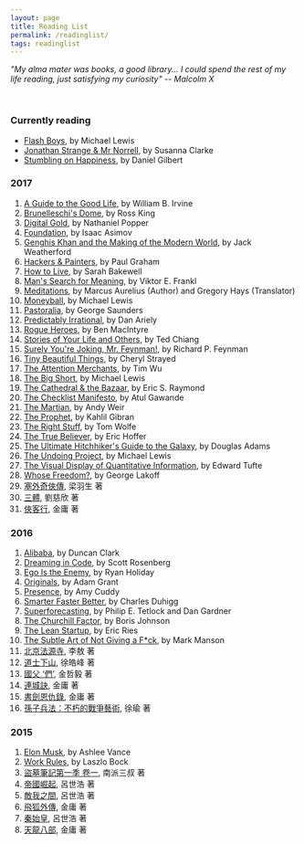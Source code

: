 ```yaml
---
layout: page
title: Reading List
permalink: /readinglist/
tags: readinglist
---
```


_"My alma mater was books, a good library... I could spend the rest of my life reading, just satisfying my curiosity" -- Malcolm X_

&nbsp;


### Currently reading

* [Flash Boys](https://www.amazon.com/Flash-Boys-Wall-Street-Revolt-ebook/dp/B00HVJB4VM/ref=sr_1_1?ie=UTF8&qid=1502054652&sr=8-1&keywords=flash+boys), by Michael Lewis
* [Jonathan Strange & Mr Norrell](https://www.amazon.com/Jonathan-Strange-Norrell-Susanna-Clarke-ebook/dp/B003RRXXMA/ref=sr_1_1?ie=UTF8&qid=1503251720&sr=8-1&keywords=jonathan+strange+mr+norrell), by Susanna Clarke
* [Stumbling on Happiness](https://www.amazon.com/Stumbling-Happiness-Daniel-Gilbert-ebook/dp/B000GCFW0A/ref=sr_1_1?ie=UTF8&qid=1502042514&sr=8-1&keywords=stumbling+upon+happiness), by Daniel Gilbert


### 2017

1. [A Guide to the Good Life](https://www.amazon.com/Guide-Good-Life-Ancient-Stoic-ebook/dp/B0040JHNQG/ref=pd_sim_351_6?_encoding=UTF8&psc=1&refRID=55TM0587AYHX8KJ0PFHH), by William B. Irvine
1. [Brunelleschi's Dome](https://www.amazon.com/Brunelleschis-Dome-Renaissance-Reinvented-Architecture-ebook/dp/B00DUVKOUW/ref=sr_1_1?s=digital-text&ie=UTF8&qid=1500162915&sr=1-1&keywords=brunelleschi%27s+dome), by Ross King
1. [Digital Gold](https://www.amazon.com/Digital-Gold-Bitcoin-Millionaires-Reinvent-ebook/dp/B01D8KFX9Q/ref=sr_1_1?s=digital-text&ie=UTF8&qid=1500163114&sr=1-1&keywords=digital+gold), by Nathaniel Popper
1. [Foundation](https://www.amazon.com/Foundation-Isaac-Asimov-ebook/dp/B000FC1PWA/ref=sr_1_1?ie=UTF8&qid=1501446251&sr=8-1&keywords=foundation+asimov), by Isaac Asimov
1. [Genghis Khan and the Making of the Modern World](https://www.amazon.com/Genghis-Khan-Making-Modern-World-ebook/dp/B000FCK206/ref=sr_1_1?ie=UTF8&qid=1500165120&sr=8-1&keywords=genghis+khan+and+the+making+of+the+modern+world), by Jack Weatherford
1. [Hackers & Painters](https://www.amazon.com/Hackers-Painters-Big-Ideas-Computer-ebook/dp/B0026OR2NQ/ref=sr_1_1?s=digital-text&ie=UTF8&qid=1500967102&sr=1-1&keywords=hackers+%26+painters), by Paul Graham
1. [How to Live](https://www.amazon.com/How-Live-Montaigne-Question-Attempts-ebook/dp/B003E8AK4Q/ref=sr_1_1?s=digital-text&ie=UTF8&qid=1500163553&sr=1-1&keywords=how+to+live), by Sarah Bakewell
1. [Man's Search for Meaning](https://www.amazon.com/Mans-Search-Meaning-Viktor-Frankl-ebook/dp/B009U9S6FI/ref=sr_1_1?s=digital-text&ie=UTF8&qid=1500162652&sr=1-1&keywords=man%27s+search+for+meaning), by Viktor E. Frankl
1. [Meditations](https://www.amazon.com/Meditations-New-Translation-Modern-Library-ebook/dp/B000FC1JAI/ref=sr_1_2?s=digital-text&ie=UTF8&qid=1500162466&sr=1-2&keywords=marcus+aurelius+gregory+hays), by Marcus Aurelius (Author) and Gregory Hays (Translator)
1. [Moneyball](https://www.amazon.com/Moneyball-Art-Winning-Unfair-Game-ebook/dp/B000RH0C8G/ref=sr_1_1?ie=UTF8&qid=1500162170&sr=8-1&keywords=moneyball), by Michael Lewis
1. [Pastoralia](https://www.amazon.com/Pastoralia-George-Saunders-ebook/dp/B006J3X0CM/ref=sr_1_1?ie=UTF8&qid=1500164943&sr=8-1&keywords=pastoralia), by George Saunders
1. [Predictably Irrational](https://www.amazon.com/Predictably-Irrational-Revised-Expanded-Decisions-ebook/dp/B002C949KE/ref=sr_1_1?s=digital-text&ie=UTF8&qid=1500163073&sr=1-1&keywords=predictably+irrational), by Dan Ariely
1. [Rogue Heroes](https://www.amazon.com/Rogue-Heroes-History-Britains-Sabotaged-ebook/dp/B01AES52F0/ref=sr_1_1?s=digital-text&ie=UTF8&qid=1500163725&sr=1-1&keywords=rogue+heroes), by Ben MacIntyre
1. [Stories of Your Life and Others](https://www.amazon.com/Stories-Your-Life-Others-Chiang-ebook/dp/B0048EKOP0/ref=sr_1_1?ie=UTF8&qid=1500607396&sr=8-1&keywords=stories+of+your+life), by Ted Chiang
1. [Surely You're Joking, Mr. Feynman!](https://www.amazon.com/Surely-Youre-Joking-Mr-Feynman-ebook/dp/B003V1WXKU/ref=sr_1_1?s=digital-text&ie=UTF8&qid=1500163588&sr=1-1&keywords=surely+you%27re+joking+mr.+feynman), by Richard P. Feynman
1. [Tiny Beautiful Things](https://www.amazon.com/Tiny-Beautiful-Things-Advice-Sugar-ebook/dp/B005V2DUP4/ref=sr_1_1?s=digital-text&ie=UTF8&qid=1500163777&sr=1-1&keywords=tiny+beautiful+things), by Cheryl Strayed
1. [The Attention Merchants](https://www.amazon.com/Attention-Merchants-Scramble-Inside-Heads-ebook/dp/B01AEPSWB4/ref=sr_1_1?ie=UTF8&qid=1502057399&sr=8-1&keywords=tim+wu), by Tim Wu
1. [The Big Short](https://www.amazon.com/Big-Short-Inside-Doomsday-Machine-ebook/dp/B003LSTK8G/ref=pd_sim_351_1?_encoding=UTF8&psc=1&refRID=264087XKEHZVB040WGN5), by Michael Lewis
1. [The Cathedral & the Bazaar](https://www.amazon.com/Cathedral-Bazaar-Musings-Accidental-Revolutionary-ebook/dp/B0026OR3LM/ref=sr_1_1?ie=UTF8&qid=1500271243&sr=8-1&keywords=the+cathedral+and+the+bazaar), by Eric S. Raymond
1. [The Checklist Manifesto](https://www.amazon.com/Checklist-Manifesto-How-Things-Right-ebook/dp/B0030V0PEW/ref=sr_1_1?s=digital-text&ie=UTF8&qid=1500162593&sr=1-1&keywords=the+checklist+manifesto), by Atul Gawande
1. [The Martian](https://www.amazon.com/Martian-Novel-Andy-Weir-ebook/dp/B00EMXBDMA/ref=sr_1_1_ha?s=digital-text&ie=UTF8&qid=1500162561&sr=1-1&keywords=the+martian), by Andy Weir
1. [The Prophet](https://www.amazon.com/Prophet-Kahlil-Gibran-ebook/dp/B06XDHQFVY/ref=sr_1_1?s=digital-text&ie=UTF8&qid=1500162682&sr=1-1&keywords=the+prophet), by Kahlil Gibran
1. [The Right Stuff](https://www.amazon.com/Right-Stuff-Tom-Wolfe-ebook/dp/B00139XSBA/ref=sr_1_1?s=digital-text&ie=UTF8&qid=1500163152&sr=1-1&keywords=the+right+stuff), by Tom Wolfe
1. [The True Believer](https://www.amazon.com/True-Believer-Thoughts-Movements-Perennial-ebook/dp/B003TO5838/ref=sr_1_1?s=digital-text&ie=UTF8&qid=1500163627&sr=1-1&keywords=the+true+believer), by Eric Hoffer
1. [The Ultimate Hitchhiker's Guide to the Galaxy](https://www.amazon.com/Ultimate-Hitchhikers-Guide-Galaxy-ebook/dp/B0043M4ZH0/ref=tmm_kin_swatch_0?_encoding=UTF8&qid=1500162033&sr=8-1), by Douglas Adams
1. [The Undoing Project](https://www.amazon.com/Undoing-Project-Friendship-Changed-Signed-ebook/dp/B01GI6S7EK/ref=pd_sim_351_11?_encoding=UTF8&psc=1&refRID=8XGGGRTEBH16B0WPQE1S), by Michael Lewis
1. [The Visual Display of Quantitative Information](https://www.amazon.com/Visual-Display-Quantitative-Information/dp/0961392142/ref=sr_1_1?ie=UTF8&qid=1500165022&sr=8-1&keywords=the+visual+display+of+quantitative+information), by Edward Tufte
1. [Whose Freedom?](https://www.amazon.com/Whose-Freedom-Battle-Americas-Important-ebook/dp/B004S82T2C/ref=sr_1_fkmr0_1?s=digital-text&ie=UTF8&qid=1500163670&sr=1-1-fkmr0&keywords=who%27s+freedom+lakoff), by George Lakoff
1. [塞外奇俠傳](), 梁羽生 著
1. [三體](http://www.books.com.tw/products/0010498053?loc=P_asv_001), 劉慈欣 著
1. [俠客行](http://www.books.com.tw/products/0010264736), 金庸 著


### 2016

1. [Alibaba](https://www.amazon.com/Alibaba-House-That-Jack-Built-ebook/dp/B0124PP3AA/ref=sr_1_1?s=digital-text&ie=UTF8&qid=1500163849&sr=1-1&keywords=alibaba), by Duncan Clark
1. [Dreaming in Code](https://www.amazon.com/Dreaming-Code-Programmers-Transcendent-Software-ebook/dp/B000PDZFOI/ref=sr_1_1?s=digital-text&ie=UTF8&qid=1500162774&sr=1-1&keywords=dreaming+in+code), by Scott Rosenberg
1. [Ego Is the Enemy](https://www.amazon.com/Ego-Enemy-Ryan-Holiday-ebook/dp/B015NTIXWE/ref=pd_sim_351_10?_encoding=UTF8&psc=1&refRID=RQ00WC70SZH0D7N3PK86), by Ryan Holiday
1. [Originals](https://www.amazon.com/Originals-How-Non-Conformists-Move-World-ebook/dp/B00XIYGCDO/ref=sr_1_1?s=digital-text&ie=UTF8&qid=1500162953&sr=1-1&keywords=originals), by Adam Grant
1. [Presence](https://www.amazon.com/Presence-Bringing-Boldest-Biggest-Challenges-ebook/dp/B00U6DNZK8/ref=sr_1_1?ie=UTF8&qid=1500271203&sr=8-1&keywords=amy+cuddy), by Amy Cuddy
1. [Smarter Faster Better](https://www.amazon.com/Smarter-Faster-Better-Transformative-Productivity-ebook/dp/B00Z3FRYB0/ref=sr_1_1?ie=UTF8&qid=1500165227&sr=8-1&keywords=smarter+faster+better), by Charles Duhigg
1. [Superforecasting](https://www.amazon.com/Superforecasting-Prediction-Philip-E-Tetlock-ebook/dp/B00RKO6MS8/ref=sr_1_1?s=digital-text&ie=UTF8&qid=1500272268&sr=1-1&keywords=superforecasting), by Philip E. Tetlock and Dan Gardner
1. [The Churchill Factor](https://www.amazon.com/Churchill-Factor-How-Made-History-ebook/dp/B00INIXTV8/ref=sr_1_1?s=digital-text&ie=UTF8&qid=1500163274&sr=1-1&keywords=the+churchill+factor), by Boris Johnson
1. [The Lean Startup](https://www.amazon.com/Lean-Startup-Entrepreneurs-Continuous-Innovation-ebook/dp/B004J4XGN6/ref=sr_1_1_ha?s=digital-text&ie=UTF8&qid=1500163311&sr=1-1&keywords=the+lean+startup), by Eric Ries
1. [The Subtle Art of Not Giving a F*ck](https://www.amazon.com/Subtle-Art-Not-Giving-Counterintuitive-ebook/dp/B019MMUA8S/ref=sr_1_1?s=digital-text&ie=UTF8&qid=1500162324&sr=1-1&keywords=the+subtle+art+of+not+giving+a+f---+mark+manson), by Mark Manson
1. [北京法源寺](http://www.books.com.tw/products/0010034303), 李敖 著
1. [道士下山](http://www.books.com.tw/products/0010434336), 徐皓峰 著
1. [國父 ‘們’](http://www.books.com.tw/products/0010694152), 金哲毅 著
1. [連城訣](http://www.books.com.tw/products/0010261849),  金庸 著
1. [書劍恩仇錄](http://www.books.com.tw/products/0010226883?loc=P_asb_005), 金庸 著
1. [孫子兵法：不朽的戰爭藝術](http://www.books.com.tw/products/0010559191), 徐瑜 著


### 2015

1. [Elon Musk](https://www.amazon.com/Elon-Musk-SpaceX-Fantastic-Future-ebook/dp/B00KVI76ZS/ref=sr_1_1?ie=UTF8&qid=1500166232&sr=8-1&keywords=elon+musk), by Ashlee Vance
1. [Work Rules](https://www.amazon.com/Work-Rules-Insights-Inside-Transform-ebook/dp/B00MEMMVB8/ref=sr_1_1?ie=UTF8&qid=1500166286&sr=8-1&keywords=work+rules), by Laszlo Bock
1. [盜墓筆記第一季 卷一](http://www.books.com.tw/products/0010636925?loc=P_asv_002), 南派三叔 著
1. [帝國崛起](http://www.books.com.tw/products/0010659995), 呂世浩 著
1. [敵我之間](http://www.books.com.tw/products/0010684019?loc=P_asb_002), 呂世浩 著
1. [飛狐外傳](http://www.books.com.tw/products/0010264735), 金庸 著
1. [秦始皇](http://www.books.com.tw/products/0010637327?loc=P_asb_001), 呂世浩 著
1. [天龍八部](http://www.books.com.tw/products/0010307787?loc=P_asb_010), 金庸 著

&nbsp;
